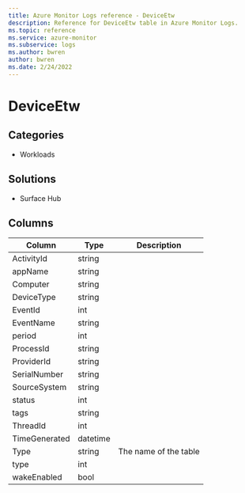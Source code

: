 ```yaml
---
title: Azure Monitor Logs reference - DeviceEtw
description: Reference for DeviceEtw table in Azure Monitor Logs.
ms.topic: reference
ms.service: azure-monitor
ms.subservice: logs
ms.author: bwren
author: bwren
ms.date: 2/24/2022
---
```


# DeviceEtw

 

## Categories

- Workloads
## Solutions

- Surface Hub




## Columns

| Column | Type | Description |
| --- | --- | --- |
| ActivityId | string |  |
| appName | string |  |
| Computer | string |  |
| DeviceType | string |  |
| EventId | int |  |
| EventName | string |  |
| period | int |  |
| ProcessId | string |  |
| ProviderId | string |  |
| SerialNumber | string |  |
| SourceSystem | string |  |
| status | int |  |
| tags | string |  |
| ThreadId | int |  |
| TimeGenerated | datetime |  |
| Type | string | The name of the table |
| type | int |  |
| wakeEnabled | bool |  |
